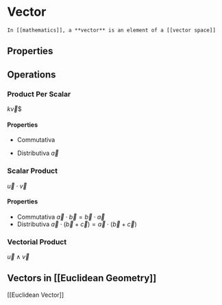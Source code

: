 # Vector
```ad-def
In [[mathematics]], a **vector** is an element of a [[vector space]]
```
## Properties
## Operations
### Product Per Scalar
$k\vec{v}$$
#### Properties
- Commutativa
  
- Distributiva
  $\vec{a}$
### Scalar Product
$\vec{u} \cdot \vec{v}$
#### Properties
- Commutativa
  $\vec{a} \cdot \vec{b} = \vec{b} \cdot \vec{a}$
- Distributiva
  $\vec{a} \cdot (\vec{b} + \vec{c}) = \vec{a} \cdot (\vec{b} + \vec{c})$
### Vectorial Product
$\vec{u} \wedge \vec{v}$
## Vectors in [[Euclidean Geometry]]
[[Euclidean Vector]]
